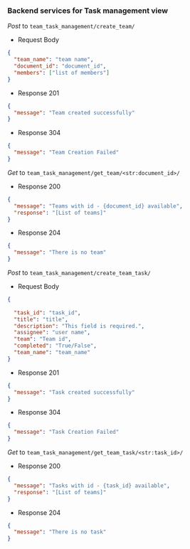 ### Backend services for Task management view

_Post_ to `team_task_management/create_team/`

- Request Body

```json
{
  "team_name": "team name",
  "document_id": "document_id",
  "members": ["list of members"]
}
```

- Response 201

```json
{
  "message": "Team created successfully"
}
```

- Response 304

```json
{
  "message": "Team Creation Failed"
}
```

_Get_ to `team_task_management/get_team/<str:document_id>/`

- Response 200

```json
{
  "message": "Teams with id - {document_id} available",
  "response": "[List of teams]"
}
```

- Response 204

```json
{
  "message": "There is no team"
}
```


_Post_ to `team_task_management/create_team_task/`

- Request Body

```json
{
  
  "task_id": "task_id",
  "title": "title",
  "description": "This field is required.",
  "assignee": "user name",
  "team": "Team id",
  "completed": "True/False",
  "team_name": "team_name"
}
```

- Response 201

```json
{
  "message": "Task created successfully"
}
```
- Response 304

```json
{
  "message": "Task Creation Failed"
}
```


_Get_ to `team_task_management/get_team_task/<str:task_id>/`

- Response 200

```json
{
  "message": "Tasks with id - {task_id} available",
  "response": "[List of teams]"
}
```

- Response 204

```json
{
  "message": "There is no task"
}
```
